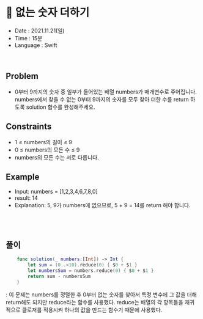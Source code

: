 # 🧐 없는 숫자 더하기
- Date : 2021.11.21(일)
- Time : 15분
- Language : Swift
<br>

## Problem

- 0부터 9까지의 숫자 중 일부가 들어있는 배열 numbers가 매개변수로 주어집니다. numbers에서 찾을 수 없는 0부터 9까지의 숫자를 모두 찾아 더한 수를 return 하도록 solution 함수를 완성해주세요.


## Constraints
- 1 ≤ numbers의 길이 ≤ 9
- 0 ≤ numbers의 모든 수 ≤ 9
- numbers의 모든 수는 서로 다릅니다.




## Example

- Input: numbers = [1,2,3,4,6,7,8,0]
- result: 14
- Explanation: 5, 9가 numbers에 없으므로, 5 + 9 = 14를 return 해야 합니다.

<br><br>

## 풀이
```swift
    func solution(_ numbers:[Int]) -> Int {
        let sum = (0..<10).reduce(0) { $0 + $1 }
        let numbersSum = numbers.reduce(0) { $0 + $1 }
        return sum - numbersSum
    }   
```
: 이 문제는 numbers를 정렬한 후 0부터 없는 숫자를 찾아서 특정 변수에 그 값을 더해 return해도 되지만 reduce라는 함수를 사용했다. reduce는 배열의 각 항목들을 재귀적으로 클로저를 적용시켜 하나의 값을 만드는 함수기 때문에 사용했다.
